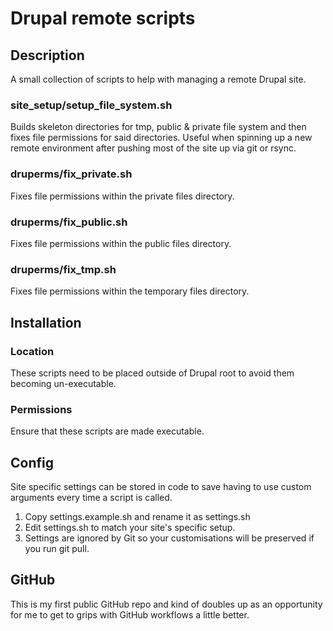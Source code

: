 # Drupal remote scripts


## Description

A small collection of scripts to help with managing a remote Drupal site.

### site_setup/setup_file_system.sh
Builds skeleton directories for tmp, public & private file system and then fixes file permissions for said directories.
Useful when spinning up a new remote environment after pushing most of the site up via git or rsync.

### druperms/fix_private.sh
Fixes file permissions within the private files directory.

### druperms/fix_public.sh
Fixes file permissions within the public files directory.

### druperms/fix_tmp.sh
Fixes file permissions within the temporary files directory.


## Installation

### Location

These scripts need to be placed outside of Drupal root to avoid them becoming un-executable.

### Permissions

Ensure that these scripts are made executable.


## Config

Site specific settings can be stored in code to save having to use custom arguments every time a script is called.

1. Copy settings.example.sh and rename it as settings.sh
2. Edit settings.sh to match your site's specific setup.
3. Settings are ignored by Git so your customisations will be preserved if you run git pull.


## GitHub

This is my first public GitHub repo and kind of doubles up as an opportunity for me to get to grips with GitHub workflows a little better.